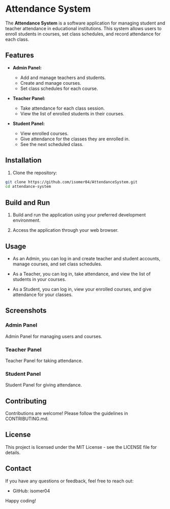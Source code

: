 # Attendance System

The **Attendance System** is a software application for managing student and teacher attendance in educational institutions. This system allows users to enroll students in courses, set class schedules, and record attendance for each class.

## Features

- **Admin Panel:**
  - Add and manage teachers and students.
  - Create and manage courses.
  - Set class schedules for each course.

- **Teacher Panel:**
  - Take attendance for each class session.
  - View the list of enrolled students in their courses.

- **Student Panel:**
  - View enrolled courses.
  - Give attendance for the classes they are enrolled in.
  - See the next scheduled class.

## Installation

1. Clone the repository:

```bash
git clone https://github.com/isomer04/AttendanceSystem.git
cd attendance-system
```

## Build and Run
1. Build and run the application using your preferred development environment.

2. Access the application through your web browser.

## Usage
- As an Admin, you can log in and create teacher and student accounts, manage courses, and set class schedules.

- As a Teacher, you can log in, take attendance, and view the list of students in your courses.

- As a Student, you can log in, view your enrolled courses, and give attendance for your classes.

## Screenshots

### Admin Panel
Admin Panel for managing users and courses.

### Teacher Panel
Teacher Panel for taking attendance.

### Student Panel
Student Panel for giving attendance.

## Contributing
Contributions are welcome! Please follow the guidelines in CONTRIBUTING.md.

## License
This project is licensed under the MIT License - see the LICENSE file for details.

## Contact
If you have any questions or feedback, feel free to reach out:

- GitHub: isomer04

Happy coding!
